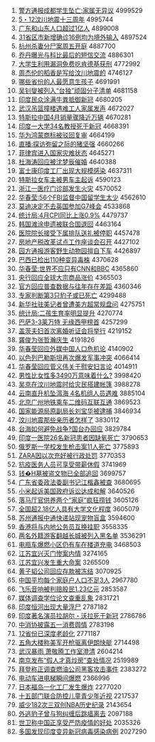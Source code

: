 1. [警方通报成都学生坠亡:家属无异议](http://www.baidu.com/baidu?cl=3&tn=SE_baiduhomet8_jmjb7mjw&rsv_dl=fyb_top&fr=top1000&wd=%BE%AF%B7%BD%CD%A8%B1%A8%B3%C9%B6%BC%D1%A7%C9%FA%D7%B9%CD%F6%3A%BC%D2%CA%F4%CE%DE%D2%EC%D2%E9) 4999529
1. [5・12汶川地震十三周年](http://www.baidu.com/baidu?cl=3&tn=SE_baiduhomet8_jmjb7mjw&rsv_dl=fyb_top&fr=top1000&wd=5%A1%A412%E3%EB%B4%A8%B5%D8%D5%F0%CA%AE%C8%FD%D6%DC%C4%EA) 4995744
1. [广东和山东人口超过1亿人](http://www.baidu.com/baidu?cl=3&tn=SE_baiduhomet8_jmjb7mjw&rsv_dl=fyb_top&fr=top1000&wd=%B9%E3%B6%AB%BA%CD%C9%BD%B6%AB%C8%CB%BF%DA%B3%AC%B9%FD1%D2%DA%C8%CB) 4899008
1. [31省区市新增确诊16例均为境外输入](http://www.baidu.com/baidu?cl=3&tn=SE_baiduhomet8_jmjb7mjw&rsv_dl=fyb_top&fr=top1000&wd=31%CA%A1%C7%F8%CA%D0%D0%C2%D4%F6%C8%B7%D5%EF16%C0%FD%BE%F9%CE%AA%BE%B3%CD%E2%CA%E4%C8%EB) 4897524
1. [杭州杀妻分尸案周五开庭](http://www.baidu.com/baidu?cl=3&tn=SE_baiduhomet8_jmjb7mjw&rsv_dl=fyb_top&fr=top1000&wd=%BA%BC%D6%DD%C9%B1%C6%DE%B7%D6%CA%AC%B0%B8%D6%DC%CE%E5%BF%AA%CD%A5) 4887700
1. [乔丹曝光与科比最后的短信交流](http://www.baidu.com/baidu?cl=3&tn=SE_baiduhomet8_jmjb7mjw&rsv_dl=fyb_top&fr=top1000&wd=%C7%C7%B5%A4%C6%D8%B9%E2%D3%EB%BF%C6%B1%C8%D7%EE%BA%F3%B5%C4%B6%CC%D0%C5%BD%BB%C1%F7) 4886301
1. [大学生利用漏洞免费吃肯德基获刑](http://www.baidu.com/baidu?cl=3&tn=SE_baiduhomet8_jmjb7mjw&rsv_dl=fyb_top&fr=top1000&wd=%B4%F3%D1%A7%C9%FA%C0%FB%D3%C3%C2%A9%B6%B4%C3%E2%B7%D1%B3%D4%BF%CF%B5%C2%BB%F9%BB%F1%D0%CC) 4772992
1. [周杰伦的稻香是写给汶川地震的](http://www.baidu.com/baidu?cl=3&tn=SE_baiduhomet8_jmjb7mjw&rsv_dl=fyb_top&fr=top1000&wd=%D6%DC%BD%DC%C2%D7%B5%C4%B5%BE%CF%E3%CA%C7%D0%B4%B8%F8%E3%EB%B4%A8%B5%D8%D5%F0%B5%C4) 4746127
1. [哪些省份的人最愿意生孩子](http://www.baidu.com/baidu?cl=3&tn=SE_baiduhomet8_jmjb7mjw&rsv_dl=fyb_top&fr=top1000&wd=%C4%C4%D0%A9%CA%A1%B7%DD%B5%C4%C8%CB%D7%EE%D4%B8%D2%E2%C9%FA%BA%A2%D7%D3) 4691991
1. [吴钊燮被列入“台独”顽固分子清单](http://www.baidu.com/baidu?cl=3&tn=SE_baiduhomet8_jmjb7mjw&rsv_dl=fyb_top&fr=top1000&wd=%CE%E2%EE%C8%DB%C6%B1%BB%C1%D0%C8%EB%A1%B0%CC%A8%B6%C0%A1%B1%CD%E7%B9%CC%B7%D6%D7%D3%C7%E5%B5%A5) 4681158
1. [印度民众涂满牛粪抵御新冠](http://www.baidu.com/baidu?cl=3&tn=SE_baiduhomet8_jmjb7mjw&rsv_dl=fyb_top&fr=top1000&wd=%D3%A1%B6%C8%C3%F1%D6%DA%CD%BF%C2%FA%C5%A3%B7%E0%B5%D6%D3%F9%D0%C2%B9%DA) 4680205
1. [武汉吊篮撞楼遇难工人家属发声](http://www.baidu.com/baidu?cl=3&tn=SE_baiduhomet8_jmjb7mjw&rsv_dl=fyb_top&fr=top1000&wd=%CE%E4%BA%BA%B5%F5%C0%BA%D7%B2%C2%A5%D3%F6%C4%D1%B9%A4%C8%CB%BC%D2%CA%F4%B7%A2%C9%F9) 4672027
1. [特斯拉中国4月销量骤降近万辆](http://www.baidu.com/baidu?cl=3&tn=SE_baiduhomet8_jmjb7mjw&rsv_dl=fyb_top&fr=top1000&wd=%CC%D8%CB%B9%C0%AD%D6%D0%B9%FA4%D4%C2%CF%FA%C1%BF%D6%E8%BD%B5%BD%FC%CD%F2%C1%BE) 4670281
1. [印度一大学34名教授死于新冠](http://www.baidu.com/baidu?cl=3&tn=SE_baiduhomet8_jmjb7mjw&rsv_dl=fyb_top&fr=top1000&wd=%D3%A1%B6%C8%D2%BB%B4%F3%D1%A734%C3%FB%BD%CC%CA%DA%CB%C0%D3%DA%D0%C2%B9%DA) 4668391
1. [华为鸿蒙商标被驳回复审](http://www.baidu.com/baidu?cl=3&tn=SE_baiduhomet8_jmjb7mjw&rsv_dl=fyb_top&fr=top1000&wd=%BB%AA%CE%AA%BA%E8%C3%C9%C9%CC%B1%EA%B1%BB%B2%B5%BB%D8%B8%B4%C9%F3) 4664199
1. [直播:探访弥留之际的猪坚强](http://www.baidu.com/baidu?cl=3&tn=SE_baiduhomet8_jmjb7mjw&rsv_dl=fyb_top&fr=top1000&wd=%D6%B1%B2%A5%3A%CC%BD%B7%C3%C3%D6%C1%F4%D6%AE%BC%CA%B5%C4%D6%ED%BC%E1%C7%BF) 4660266
1. [菲律宾进入国家灾难状态](http://www.baidu.com/baidu?cl=3&tn=SE_baiduhomet8_jmjb7mjw&rsv_dl=fyb_top&fr=top1000&wd=%B7%C6%C2%C9%B1%F6%BD%F8%C8%EB%B9%FA%BC%D2%D4%D6%C4%D1%D7%B4%CC%AC) 4645271
1. [杜海涛回应被沈梦辰催婚](http://www.baidu.com/baidu?cl=3&tn=SE_baiduhomet8_jmjb7mjw&rsv_dl=fyb_top&fr=top1000&wd=%B6%C5%BA%A3%CC%CE%BB%D8%D3%A6%B1%BB%C9%F2%C3%CE%B3%BD%B4%DF%BB%E9) 4640388
1. [富士康印度工厂出现大规模感染](http://www.baidu.com/baidu?cl=3&tn=SE_baiduhomet8_jmjb7mjw&rsv_dl=fyb_top&fr=top1000&wd=%B8%BB%CA%BF%BF%B5%D3%A1%B6%C8%B9%A4%B3%A7%B3%F6%CF%D6%B4%F3%B9%E6%C4%A3%B8%D0%C8%BE) 4637311
1. [特斯拉女车主被男车主起诉](http://www.baidu.com/baidu?cl=3&tn=SE_baiduhomet8_jmjb7mjw&rsv_dl=fyb_top&fr=top1000&wd=%CC%D8%CB%B9%C0%AD%C5%AE%B3%B5%D6%F7%B1%BB%C4%D0%B3%B5%D6%F7%C6%F0%CB%DF) 4590123
1. [浙江一医疗门诊部发生火灾](http://www.baidu.com/baidu?cl=3&tn=SE_baiduhomet8_jmjb7mjw&rsv_dl=fyb_top&fr=top1000&wd=%D5%E3%BD%AD%D2%BB%D2%BD%C1%C6%C3%C5%D5%EF%B2%BF%B7%A2%C9%FA%BB%F0%D4%D6) 4570052
1. [华春莹:56个FBI监督中国留学生太少](http://www.baidu.com/baidu?cl=3&tn=SE_baiduhomet8_jmjb7mjw&rsv_dl=fyb_top&fr=top1000&wd=%BB%AA%B4%BA%D3%A8%3A56%B8%F6FBI%BC%E0%B6%BD%D6%D0%B9%FA%C1%F4%D1%A7%C9%FA%CC%AB%C9%D9) 4562610
1. [莫迪决定不去英国参加G7峰会](http://www.baidu.com/baidu?cl=3&tn=SE_baiduhomet8_jmjb7mjw&rsv_dl=fyb_top&fr=top1000&wd=%C4%AA%B5%CF%BE%F6%B6%A8%B2%BB%C8%A5%D3%A2%B9%FA%B2%CE%BC%D3G7%B7%E5%BB%E1) 4533868
1. [统计局:4月CPI同比上涨0.9%](http://www.baidu.com/baidu?cl=3&tn=SE_baiduhomet8_jmjb7mjw&rsv_dl=fyb_top&fr=top1000&wd=%CD%B3%BC%C6%BE%D6%3A4%D4%C2CPI%CD%AC%B1%C8%C9%CF%D5%C70.9%25) 4479737
1. [韩国滩涂申遗被联合国退回](http://www.baidu.com/baidu?cl=3&tn=SE_baiduhomet8_jmjb7mjw&rsv_dl=fyb_top&fr=top1000&wd=%BA%AB%B9%FA%CC%B2%CD%BF%C9%EA%D2%C5%B1%BB%C1%AA%BA%CF%B9%FA%CD%CB%BB%D8) 4463164
1. [医院院长接受下属排队送礼被停职](http://www.baidu.com/baidu?cl=3&tn=SE_baiduhomet8_jmjb7mjw&rsv_dl=fyb_top&fr=top1000&wd=%D2%BD%D4%BA%D4%BA%B3%A4%BD%D3%CA%DC%CF%C2%CA%F4%C5%C5%B6%D3%CB%CD%C0%F1%B1%BB%CD%A3%D6%B0) 4457478
1. [房地产税改革试点工作座谈会召开](http://www.baidu.com/baidu?cl=3&tn=SE_baiduhomet8_jmjb7mjw&rsv_dl=fyb_top&fr=top1000&wd=%B7%BF%B5%D8%B2%FA%CB%B0%B8%C4%B8%EF%CA%D4%B5%E3%B9%A4%D7%F7%D7%F9%CC%B8%BB%E1%D5%D9%BF%AA) 4427102
1. [园方通报游客野生动物园擅自下车](http://www.baidu.com/baidu?cl=3&tn=SE_baiduhomet8_jmjb7mjw&rsv_dl=fyb_top&fr=top1000&wd=%D4%B0%B7%BD%CD%A8%B1%A8%D3%CE%BF%CD%D2%B0%C9%FA%B6%AF%CE%EF%D4%B0%C9%C3%D7%D4%CF%C2%B3%B5) 4426897
1. [巴西已检出110种变异毒株](http://www.baidu.com/baidu?cl=3&tn=SE_baiduhomet8_jmjb7mjw&rsv_dl=fyb_top&fr=top1000&wd=%B0%CD%CE%F7%D2%D1%BC%EC%B3%F6110%D6%D6%B1%E4%D2%EC%B6%BE%D6%EA) 4370628
1. [华春莹:世界不应只有CNN和BBC](http://www.baidu.com/baidu?cl=3&tn=SE_baiduhomet8_jmjb7mjw&rsv_dl=fyb_top&fr=top1000&wd=%BB%AA%B4%BA%D3%A8%3A%CA%C0%BD%E7%B2%BB%D3%A6%D6%BB%D3%D0CNN%BA%CDBBC) 4365860
1. [央行回应全球大宗商品涨价](http://www.baidu.com/baidu?cl=3&tn=SE_baiduhomet8_jmjb7mjw&rsv_dl=fyb_top&fr=top1000&wd=%D1%EB%D0%D0%BB%D8%D3%A6%C8%AB%C7%F2%B4%F3%D7%DA%C9%CC%C6%B7%D5%C7%BC%DB) 4365503
1. [官方回应普查数据与往年存在差距](http://www.baidu.com/baidu?cl=3&tn=SE_baiduhomet8_jmjb7mjw&rsv_dl=fyb_top&fr=top1000&wd=%B9%D9%B7%BD%BB%D8%D3%A6%C6%D5%B2%E9%CA%FD%BE%DD%D3%EB%CD%F9%C4%EA%B4%E6%D4%DA%B2%EE%BE%E0) 4360346
1. [专家判断第3只豹子或已死亡](http://www.baidu.com/baidu?cl=3&tn=SE_baiduhomet8_jmjb7mjw&rsv_dl=fyb_top&fr=top1000&wd=%D7%A8%BC%D2%C5%D0%B6%CF%B5%DA3%D6%BB%B1%AA%D7%D3%BB%F2%D2%D1%CB%C0%CD%F6) 4299488
1. [新华社驻美记者曾遭美方超常规盘问](http://www.baidu.com/baidu?cl=3&tn=SE_baiduhomet8_jmjb7mjw&rsv_dl=fyb_top&fr=top1000&wd=%D0%C2%BB%AA%C9%E7%D7%A4%C3%C0%BC%C7%D5%DF%D4%F8%D4%E2%C3%C0%B7%BD%B3%AC%B3%A3%B9%E6%C5%CC%CE%CA) 4275751
1. [统计局:二孩生育率明显提升](http://www.baidu.com/baidu?cl=3&tn=SE_baiduhomet8_jmjb7mjw&rsv_dl=fyb_top&fr=top1000&wd=%CD%B3%BC%C6%BE%D6%3A%B6%FE%BA%A2%C9%FA%D3%FD%C2%CA%C3%F7%CF%D4%CC%E1%C9%FD) 4270774
1. [巴萨3-3莱万特 无缘西甲榜首](http://www.baidu.com/baidu?cl=3&tn=SE_baiduhomet8_jmjb7mjw&rsv_dl=fyb_top&fr=top1000&wd=%B0%CD%C8%F83-3%C0%B3%CD%F2%CC%D8%20%CE%DE%D4%B5%CE%F7%BC%D7%B0%F1%CA%D7) 4257299
1. [盖茨夫妇首次离婚听证会将举行](http://www.baidu.com/baidu?cl=3&tn=SE_baiduhomet8_jmjb7mjw&rsv_dl=fyb_top&fr=top1000&wd=%B8%C7%B4%C4%B7%F2%B8%BE%CA%D7%B4%CE%C0%EB%BB%E9%CC%FD%D6%A4%BB%E1%BD%AB%BE%D9%D0%D0) 4219152
1. [龚俊为张哲瀚庆生](http://www.baidu.com/baidu?cl=3&tn=SE_baiduhomet8_jmjb7mjw&rsv_dl=fyb_top&fr=top1000&wd=%B9%A8%BF%A1%CE%AA%D5%C5%D5%DC%E5%AB%C7%EC%C9%FA) 4191826
1. [华春莹回应外媒中国人口危机论](http://www.baidu.com/baidu?cl=3&tn=SE_baiduhomet8_jmjb7mjw&rsv_dl=fyb_top&fr=top1000&wd=%BB%AA%B4%BA%D3%A8%BB%D8%D3%A6%CD%E2%C3%BD%D6%D0%B9%FA%C8%CB%BF%DA%CE%A3%BB%FA%C2%DB) 4140902
1. [以色列巴勒斯坦再次爆发军事冲突](http://www.baidu.com/baidu?cl=3&tn=SE_baiduhomet8_jmjb7mjw&rsv_dl=fyb_top&fr=top1000&wd=%D2%D4%C9%AB%C1%D0%B0%CD%C0%D5%CB%B9%CC%B9%D4%D9%B4%CE%B1%AC%B7%A2%BE%FC%CA%C2%B3%E5%CD%BB) 4066414
1. [华春莹回应菅义伟关于慰安妇言论](http://www.baidu.com/baidu?cl=3&tn=SE_baiduhomet8_jmjb7mjw&rsv_dl=fyb_top&fr=top1000&wd=%BB%AA%B4%BA%D3%A8%BB%D8%D3%A6%DD%D1%D2%E5%CE%B0%B9%D8%D3%DA%CE%BF%B0%B2%B8%BE%D1%D4%C2%DB) 4014911
1. [男性比女性多3490万意味着什么?](http://www.baidu.com/baidu?cl=3&tn=SE_baiduhomet8_jmjb7mjw&rsv_dl=fyb_top&fr=top1000&wd=%C4%D0%D0%D4%B1%C8%C5%AE%D0%D4%B6%E03490%CD%F2%D2%E2%CE%B6%D7%C5%CA%B2%C3%B4%3F) 3998420
1. [吴京在汶川地震时给灾民搭建帐篷](http://www.baidu.com/baidu?cl=3&tn=SE_baiduhomet8_jmjb7mjw&rsv_dl=fyb_top&fr=top1000&wd=%CE%E2%BE%A9%D4%DA%E3%EB%B4%A8%B5%D8%D5%F0%CA%B1%B8%F8%D4%D6%C3%F1%B4%EE%BD%A8%D5%CA%C5%F1) 3988278
1. [云南直升机坠洱海 4名机组人员遇难](http://www.baidu.com/baidu?cl=3&tn=SE_baiduhomet8_jmjb7mjw&rsv_dl=fyb_top&fr=top1000&wd=%D4%C6%C4%CF%D6%B1%C9%FD%BB%FA%D7%B9%B6%FD%BA%A3%204%C3%FB%BB%FA%D7%E9%C8%CB%D4%B1%D3%F6%C4%D1) 3885104
1. [北京广州地铁乘车二维码互联互通](http://www.baidu.com/baidu?cl=3&tn=SE_baiduhomet8_jmjb7mjw&rsv_dl=fyb_top&fr=top1000&wd=%B1%B1%BE%A9%B9%E3%D6%DD%B5%D8%CC%FA%B3%CB%B3%B5%B6%FE%CE%AC%C2%EB%BB%A5%C1%AA%BB%A5%CD%A8) 3869523
1. [国家能源局原副局长刘宝华被逮捕](http://www.baidu.com/baidu?cl=3&tn=SE_baiduhomet8_jmjb7mjw&rsv_dl=fyb_top&fr=top1000&wd=%B9%FA%BC%D2%C4%DC%D4%B4%BE%D6%D4%AD%B8%B1%BE%D6%B3%A4%C1%F5%B1%A6%BB%AA%B1%BB%B4%FE%B2%B6) 3846934
1. [汶川地震那些亲历者怎样了](http://www.baidu.com/baidu?cl=3&tn=SE_baiduhomet8_jmjb7mjw&rsv_dl=fyb_top&fr=top1000&wd=%E3%EB%B4%A8%B5%D8%D5%F0%C4%C7%D0%A9%C7%D7%C0%FA%D5%DF%D4%F5%D1%F9%C1%CB) 3830112
1. [台海如何避免战争?国台办回应](http://www.baidu.com/baidu?cl=3&tn=SE_baiduhomet8_jmjb7mjw&rsv_dl=fyb_top&fr=top1000&wd=%CC%A8%BA%A3%C8%E7%BA%CE%B1%DC%C3%E2%D5%BD%D5%F9%3F%B9%FA%CC%A8%B0%EC%BB%D8%D3%A6) 3829784
1. [印度一医院26名新冠患者因缺氧死亡](http://www.baidu.com/baidu?cl=3&tn=SE_baiduhomet8_jmjb7mjw&rsv_dl=fyb_top&fr=top1000&wd=%D3%A1%B6%C8%D2%BB%D2%BD%D4%BA26%C3%FB%D0%C2%B9%DA%BB%BC%D5%DF%D2%F2%C8%B1%D1%F5%CB%C0%CD%F6) 3790653
1. [俄罗斯一学校发生枪击案11人死亡](http://www.baidu.com/baidu?cl=3&tn=SE_baiduhomet8_jmjb7mjw&rsv_dl=fyb_top&fr=top1000&wd=%B6%ED%C2%DE%CB%B9%D2%BB%D1%A7%D0%A3%B7%A2%C9%FA%C7%B9%BB%F7%B0%B811%C8%CB%CB%C0%CD%F6) 3775893
1. [ZARA因以次充好被行政处罚](http://www.baidu.com/baidu?cl=3&tn=SE_baiduhomet8_jmjb7mjw&rsv_dl=fyb_top&fr=top1000&wd=ZARA%D2%F2%D2%D4%B4%CE%B3%E4%BA%C3%B1%BB%D0%D0%D5%FE%B4%A6%B7%A3) 3770353
1. [抗疫医务人员可享受带薪休假](http://www.baidu.com/baidu?cl=3&tn=SE_baiduhomet8_jmjb7mjw&rsv_dl=fyb_top&fr=top1000&wd=%BF%B9%D2%DF%D2%BD%CE%F1%C8%CB%D4%B1%BF%C9%CF%ED%CA%DC%B4%F8%D0%BD%D0%DD%BC%D9) 3741969
1. [钱�H墓被盗文物已全部追回](http://www.baidu.com/baidu?cl=3&tn=SE_baiduhomet8_jmjb7mjw&rsv_dl=fyb_top&fr=top1000&wd=%C7%AE%E9H%C4%B9%B1%BB%B5%C1%CE%C4%CE%EF%D2%D1%C8%AB%B2%BF%D7%B7%BB%D8) 3699757
1. [广东省委政法委副书记江楷鑫被查](http://www.baidu.com/baidu?cl=3&tn=SE_baiduhomet8_jmjb7mjw&rsv_dl=fyb_top&fr=top1000&wd=%B9%E3%B6%AB%CA%A1%CE%AF%D5%FE%B7%A8%CE%AF%B8%B1%CA%E9%BC%C7%BD%AD%BF%AC%F6%CE%B1%BB%B2%E9) 3680695
1. [小米起诉美国政府诉讼达成和解](http://www.baidu.com/baidu?cl=3&tn=SE_baiduhomet8_jmjb7mjw&rsv_dl=fyb_top&fr=top1000&wd=%D0%A1%C3%D7%C6%F0%CB%DF%C3%C0%B9%FA%D5%FE%B8%AE%CB%DF%CB%CF%B4%EF%B3%C9%BA%CD%BD%E2) 3640526
1. [落马厅官供养两个“家庭”疯狂捞钱](http://www.baidu.com/baidu?cl=3&tn=SE_baiduhomet8_jmjb7mjw&rsv_dl=fyb_top&fr=top1000&wd=%C2%E4%C2%ED%CC%FC%B9%D9%B9%A9%D1%F8%C1%BD%B8%F6%A1%B0%BC%D2%CD%A5%A1%B1%B7%E8%BF%F1%C0%CC%C7%AE) 3605126
1. [全国超2.18亿人具有大学文化程度](http://www.baidu.com/baidu?cl=3&tn=SE_baiduhomet8_jmjb7mjw&rsv_dl=fyb_top&fr=top1000&wd=%C8%AB%B9%FA%B3%AC2.18%D2%DA%C8%CB%BE%DF%D3%D0%B4%F3%D1%A7%CE%C4%BB%AF%B3%CC%B6%C8) 3605079
1. [苏州通报中通快递站现宠物盲盒](http://www.baidu.com/baidu?cl=3&tn=SE_baiduhomet8_jmjb7mjw&rsv_dl=fyb_top&fr=top1000&wd=%CB%D5%D6%DD%CD%A8%B1%A8%D6%D0%CD%A8%BF%EC%B5%DD%D5%BE%CF%D6%B3%E8%CE%EF%C3%A4%BA%D0) 3594600
1. [香港将与内地公务员互换挂职](http://www.baidu.com/baidu?cl=3&tn=SE_baiduhomet8_jmjb7mjw&rsv_dl=fyb_top&fr=top1000&wd=%CF%E3%B8%DB%BD%AB%D3%EB%C4%DA%B5%D8%B9%AB%CE%F1%D4%B1%BB%A5%BB%BB%B9%D2%D6%B0) 3558335
1. [两名外籍游客翻越长城被列入黑名单](http://www.baidu.com/baidu?cl=3&tn=SE_baiduhomet8_jmjb7mjw&rsv_dl=fyb_top&fr=top1000&wd=%C1%BD%C3%FB%CD%E2%BC%AE%D3%CE%BF%CD%B7%AD%D4%BD%B3%A4%B3%C7%B1%BB%C1%D0%C8%EB%BA%DA%C3%FB%B5%A5) 3536291
1. [电瓶车爆燃小区仍有车在楼道充电](http://www.baidu.com/baidu?cl=3&tn=SE_baiduhomet8_jmjb7mjw&rsv_dl=fyb_top&fr=top1000&wd=%B5%E7%C6%BF%B3%B5%B1%AC%C8%BC%D0%A1%C7%F8%C8%D4%D3%D0%B3%B5%D4%DA%C2%A5%B5%C0%B3%E4%B5%E7) 3468503
1. [江苏宜兴灭门惨案内情](http://www.baidu.com/baidu?cl=3&tn=SE_baiduhomet8_jmjb7mjw&rsv_dl=fyb_top&fr=top1000&wd=%BD%AD%CB%D5%D2%CB%D0%CB%C3%F0%C3%C5%B2%D2%B0%B8%C4%DA%C7%E9) 3274165
1. [江苏宜兴发生重大命案](http://www.baidu.com/baidu?cl=3&tn=SE_baiduhomet8_jmjb7mjw&rsv_dl=fyb_top&fr=top1000&wd=%BD%AD%CB%D5%D2%CB%D0%CB%B7%A2%C9%FA%D6%D8%B4%F3%C3%FC%B0%B8) 3265509
1. [黄子韬公司回应存款被冻结](http://www.baidu.com/baidu?cl=3&tn=SE_baiduhomet8_jmjb7mjw&rsv_dl=fyb_top&fr=top1000&wd=%BB%C6%D7%D3%E8%BA%B9%AB%CB%BE%BB%D8%D3%A6%B4%E6%BF%EE%B1%BB%B6%B3%BD%E1) 3070925
1. [中国平均每个家庭户人口不足3人](http://www.baidu.com/baidu?cl=3&tn=SE_baiduhomet8_jmjb7mjw&rsv_dl=fyb_top&fr=top1000&wd=%D6%D0%B9%FA%C6%BD%BE%F9%C3%BF%B8%F6%BC%D2%CD%A5%BB%A7%C8%CB%BF%DA%B2%BB%D7%E33%C8%CB) 2967780
1. [飞乐音响被判赔股民1.23亿元](http://www.baidu.com/baidu?cl=3&tn=SE_baiduhomet8_jmjb7mjw&rsv_dl=fyb_top&fr=top1000&wd=%B7%C9%C0%D6%D2%F4%CF%EC%B1%BB%C5%D0%C5%E2%B9%C9%C3%F11.23%D2%DA%D4%AA) 2853587
1. [媒体调查学位论文查重乱象](http://www.baidu.com/baidu?cl=3&tn=SE_baiduhomet8_jmjb7mjw&rsv_dl=fyb_top&fr=top1000&wd=%C3%BD%CC%E5%B5%F7%B2%E9%D1%A7%CE%BB%C2%DB%CE%C4%B2%E9%D6%D8%C2%D2%CF%F3) 2831721
1. [印度恒河出现大量浮尸](http://www.baidu.com/baidu?cl=3&tn=SE_baiduhomet8_jmjb7mjw&rsv_dl=fyb_top&fr=top1000&wd=%D3%A1%B6%C8%BA%E3%BA%D3%B3%F6%CF%D6%B4%F3%C1%BF%B8%A1%CA%AC) 2787182
1. [印度著名演员拉胡尔・沃拉死于新冠](http://www.baidu.com/baidu?cl=3&tn=SE_baiduhomet8_jmjb7mjw&rsv_dl=fyb_top&fr=top1000&wd=%D3%A1%B6%C8%D6%F8%C3%FB%D1%DD%D4%B1%C0%AD%BA%FA%B6%FB%A1%A4%CE%D6%C0%AD%CB%C0%D3%DA%D0%C2%B9%DA) 2786786
1. [中消协披露五一消费舆情](http://www.baidu.com/baidu?cl=3&tn=SE_baiduhomet8_jmjb7mjw&rsv_dl=fyb_top&fr=top1000&wd=%D6%D0%CF%FB%D0%AD%C5%FB%C2%B6%CE%E5%D2%BB%CF%FB%B7%D1%D3%DF%C7%E9) 2783198
1. [12省份已深度老龄化](http://www.baidu.com/baidu?cl=3&tn=SE_baiduhomet8_jmjb7mjw&rsv_dl=fyb_top&fr=top1000&wd=12%CA%A1%B7%DD%D2%D1%C9%EE%B6%C8%C0%CF%C1%E4%BB%AF) 2771187
1. [五角大楼称美军开枪驱离伊朗快艇](http://www.baidu.com/baidu?cl=3&tn=SE_baiduhomet8_jmjb7mjw&rsv_dl=fyb_top&fr=top1000&wd=%CE%E5%BD%C7%B4%F3%C2%A5%B3%C6%C3%C0%BE%FC%BF%AA%C7%B9%C7%FD%C0%EB%D2%C1%C0%CA%BF%EC%CD%A7) 2714498
1. [武汉暴雨 萧敬腾工作室澄清](http://www.baidu.com/baidu?cl=3&tn=SE_baiduhomet8_jmjb7mjw&rsv_dl=fyb_top&fr=top1000&wd=%CE%E4%BA%BA%B1%A9%D3%EA%20%CF%F4%BE%B4%CC%DA%B9%A4%D7%F7%CA%D2%B3%CE%C7%E5) 2604214
1. [南京发布“假人才真炒房”查处情况](http://www.baidu.com/baidu?cl=3&tn=SE_baiduhomet8_jmjb7mjw&rsv_dl=fyb_top&fr=top1000&wd=%C4%CF%BE%A9%B7%A2%B2%BC%A1%B0%BC%D9%C8%CB%B2%C5%D5%E6%B3%B4%B7%BF%A1%B1%B2%E9%B4%A6%C7%E9%BF%F6) 2519989
1. [拜登称正调查燃油公司黑客攻击事件](http://www.baidu.com/baidu?cl=3&tn=SE_baiduhomet8_jmjb7mjw&rsv_dl=fyb_top&fr=top1000&wd=%B0%DD%B5%C7%B3%C6%D5%FD%B5%F7%B2%E9%C8%BC%D3%CD%B9%AB%CB%BE%BA%DA%BF%CD%B9%A5%BB%F7%CA%C2%BC%FE) 2383272
1. [电动车进电梯瞬间爆燃](http://www.baidu.com/baidu?cl=3&tn=SE_baiduhomet8_jmjb7mjw&rsv_dl=fyb_top&fr=top1000&wd=%B5%E7%B6%AF%B3%B5%BD%F8%B5%E7%CC%DD%CB%B2%BC%E4%B1%AC%C8%BC) 2366996
1. [日本福岛一化工厂发生爆炸](http://www.baidu.com/baidu?cl=3&tn=SE_baiduhomet8_jmjb7mjw&rsv_dl=fyb_top&fr=top1000&wd=%C8%D5%B1%BE%B8%A3%B5%BA%D2%BB%BB%AF%B9%A4%B3%A7%B7%A2%C9%FA%B1%AC%D5%A8) 2277020
1. [十五部门联合防控儿童青少年近视](http://www.baidu.com/baidu?cl=3&tn=SE_baiduhomet8_jmjb7mjw&rsv_dl=fyb_top&fr=top1000&wd=%CA%AE%CE%E5%B2%BF%C3%C5%C1%AA%BA%CF%B7%C0%BF%D8%B6%F9%CD%AF%C7%E0%C9%D9%C4%EA%BD%FC%CA%D3) 2217537
1. [威少182次三双创NBA历史纪录](http://www.baidu.com/baidu?cl=3&tn=SE_baiduhomet8_jmjb7mjw&rsv_dl=fyb_top&fr=top1000&wd=%CD%FE%C9%D9182%B4%CE%C8%FD%CB%AB%B4%B4NBA%C0%FA%CA%B7%BC%CD%C2%BC) 2143654
1. [外逃豹子曾与狗纠缠后跳墙离去](http://www.baidu.com/baidu?cl=3&tn=SE_baiduhomet8_jmjb7mjw&rsv_dl=fyb_top&fr=top1000&wd=%CD%E2%CC%D3%B1%AA%D7%D3%D4%F8%D3%EB%B9%B7%BE%C0%B2%F8%BA%F3%CC%F8%C7%BD%C0%EB%C8%A5) 2097188
1. [世卫称中国正享受严防疫情的好处](http://www.baidu.com/baidu?cl=3&tn=SE_baiduhomet8_jmjb7mjw&rsv_dl=fyb_top&fr=top1000&wd=%CA%C0%CE%C0%B3%C6%D6%D0%B9%FA%D5%FD%CF%ED%CA%DC%D1%CF%B7%C0%D2%DF%C7%E9%B5%C4%BA%C3%B4%A6) 2035326
1. [多国发现印度变异新冠病毒感染病例](http://www.baidu.com/baidu?cl=3&tn=SE_baiduhomet8_jmjb7mjw&rsv_dl=fyb_top&fr=top1000&wd=%B6%E0%B9%FA%B7%A2%CF%D6%D3%A1%B6%C8%B1%E4%D2%EC%D0%C2%B9%DA%B2%A1%B6%BE%B8%D0%C8%BE%B2%A1%C0%FD) 2027290